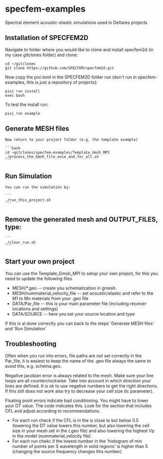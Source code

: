# specfem-examples
Spectral element acoustic-elastic simulations used in Deltares projects

## Installation of SPECFEM2D

   Navigate to folder where you would like to clone and install specfem2d (in my case gitclones folder) and clone:

   ```
   cd ~/gitclones
   git clone https://github.com/SPECFEM/specfem2d.git
   ```
   
   Now copy the pixi.toml in the SPECFEM2D folder run (don't run in specfem-examples, this is just a repository of projects):
   ```
   pixi run install
   exec bash
   ```
   To test the install run:
   ```bash
   pixi run example
   ```

## Generate MESH files

    Now return to your project folder (e.g. the template example)

    ```bash
    cd ~gitclones/specfem-examples/Template_Gmsh_MPI
    ./process_the_Gmsh_file_once_and_for_all.sh
    ```

## Run Simulation

    You can run the simulation by:

    ```
    ./run_this_project.sh
    ```

## Remove the generated mesh and OUTPUT_FILES, type:
	```
	./clear_run.sh
    ```

## Start your own project
You can use the Template_Gmsh_MPI to setup your own project, for this you need to update the following files

- MESH/*.geo -- create you schematization in gmesh.
- MESH/nummaterial_velocity_file -- set acoustic/elastic and refer to the M1 to Mn materials from your .geo file
- DATA/Par_file -- this is your main parameter file (including receiver locations and settings)
- DATA/SOURCE -- here you set your source location and type 

If this is al done correctly you can back to the steps 'Generate MESH files' and 'Run Simulation'

## Troubleshooting
Often when you run into errors, file paths are not set correctly in the Par_file, it is easiest to keep the name of the .geo file always the same to avoid this, e.g. schema.geo.

Negative jacobian error is always related to the mesh. Make sure your line loops are all counterclockwise. Take into account in which direction your lines are defined. It is ok to use negative numbers to get the right directions. If this still does not work also try to decrease your cell size (lc parameter).

Floating point errors indicate bad conditioning. You might have to lower your DT value. The code indicates this. Look for the section that includes CFL and adjust according to recommendations.
- For each run check if the CFL is in the is close to but below 0.5 (lowering the DT value lowers this number, but also lowering the cell size in your mesh set in the (.geo file) and also lowering the highest Vp in the model (nummaterial_velocity file)
- For each run chekc if the lowest number in the 'histogram of min number of points per S wavelength in solid regions' is higher than 5 (changing the source frequency changes this number)
